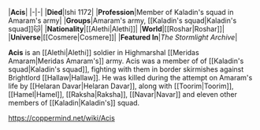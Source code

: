 |**Acis**|
|-|-|
|**Died**|Ishi 1172|
|**Profession**|Member of Kaladin's squad in Amaram's army|
|**Groups**|Amaram's army, [[Kaladin's squad\|Kaladin's squad]]🐱︎|
|**Nationality**|[[Alethi\|Alethi]]|
|**World**|[[Roshar\|Roshar]]|
|**Universe**|[[Cosmere\|Cosmere]]|
|**Featured In**|*The Stormlight Archive*|

**Acis** is an [[Alethi\|Alethi]] soldier in Highmarshal [[Meridas Amaram\|Meridas Amaram's]] army.
Acis was a member of of [[Kaladin's squad\|Kaladin's squad]], fighting with them in border skirmishes against Brightlord [[Hallaw\|Hallaw]]. He was killed during the attempt on Amaram's life by [[Helaran Davar\|Helaran Davar]], along with [[Toorim\|Toorim]], [[Hamel\|Hamel]], [[Raksha\|Raksha]], [[Navar\|Navar]] and eleven other members of [[Kaladin\|Kaladin's]] squad.



https://coppermind.net/wiki/Acis